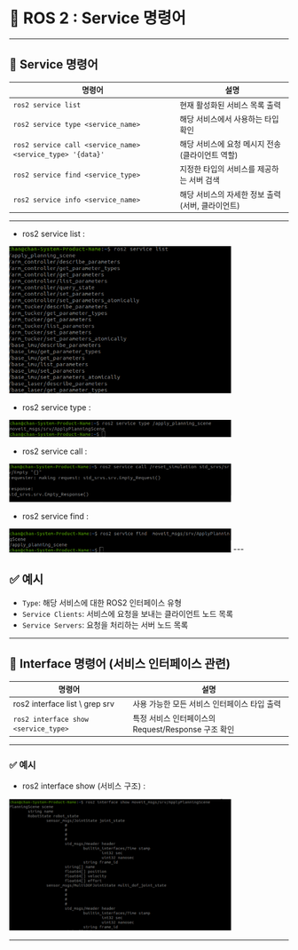 
# 🧮 ROS 2 : Service 명령어

---

## 📡 Service 명령어

| 명령어 | 설명 |
|--------|------|
| `ros2 service list` | 현재 활성화된 서비스 목록 출력 |
| `ros2 service type <service_name>` | 해당 서비스에서 사용하는 타입 확인 |
| `ros2 service call <service_name> <service_type> '{data}'` | 해당 서비스에 요청 메시지 전송 (클라이언트 역할) |
| `ros2 service find <service_type>` | 지정한 타입의 서비스를 제공하는 서버 검색 |
| `ros2 service info <service_name>` | 해당 서비스의 자세한 정보 출력 (서버, 클라이언트) |

---

- ros2 service list :

<img src="service list.png" alt="service list" width="400"/>

- ros2 service type :

<img src="service type.png" alt="service type" width="400"/>

- ros2 service call :

<img src="service call.png" alt="service call" width="400"/>

- ros2 service find :

<img src="service find.png" alt="service find" width="400"/>
---

## ✅ 예시

- `Type`: 해당 서비스에 대한 ROS2 인터페이스 유형
- `Service Clients`: 서비스에 요청을 보내는 클라이언트 노드 목록
- `Service Servers`: 요청을 처리하는 서버 노드 목록

---

## 🧩 Interface 명령어 (서비스 인터페이스 관련)

| 명령어 | 설명 |
|--------|------|
| ros2 interface list \ grep srv| 사용 가능한 모든 서비스 인터페이스 타입 출력 |
| `ros2 interface show <service_type>` | 특정 서비스 인터페이스의 Request/Response 구조 확인 |

---

### ✅ 예시

- ros2 interface show (서비스 구조) :

<img src="service show.png" alt="service show" width="400"/>

---
